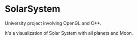 # SolarSystem
University project involving OpenGL and C++.

It's a visualization of Solar System with all planets and Moon.
